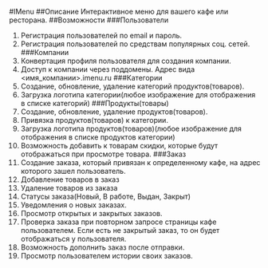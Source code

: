 #IMenu
##Описание
Интерактивное меню для вашего кафе или ресторана.
##Возможности
###Пользователи
1. Регистрация пользователей по email и пароль.
2. Регистрация пользователей по средствам популярных соц. сетей.
###Компании
1. Конвертация профиля пользователя для создания компании.
2. Доступ к компании через поддомены. Адрес вида <имя_компании>.imenu.ru
###Категории
1. Создание, обновление, удаление категорий продуктов(товаров).
2. Загрузка логотипа категории(любое изображение для отображения в списке категорий)
###Продукты(товары)
1. Создание, обновление, удаление продуктов(товаров).
2. Привязка продуктов(товаров) к категории.
3. Загрузка логотипа продуктов(товаров)(любое изображение для отображения в списке продуктов категории)
4. Возможность добавить к товарам скидки, которые будут отображаться при просмотре товара.
###Заказ
1. Создание заказа, который привязан к определенному кафе, на адрес которого зашел пользователь.
2. Добавление товаров в заказ
3. Удаление товаров из заказа
4. Статусы заказа(Новый, В работе, Выдан, Закрыт)
5. Уведомления о новых заказах.
6. Просмотр открытых и закрытых заказов.
7. Проверка заказа при повторном запросе страницы кафе пользователем. Если есть не закрытый заказ, то он будет отображаться у пользователя.
8. Возможность дополнить заказ после отправки.
9. Просмотр пользователем истории своих заказов.